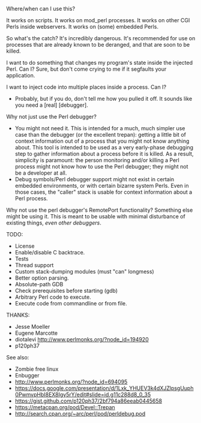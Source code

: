 Where/when can I use this?

It works on scripts. 
It works on mod_perl processes.
It works on other CGI Perls inside webservers.
It works on (some) embedded Perls.

So what's the catch?
It's incredibly dangerous.
<WHY>
It's recommended for use on processes that are already known to be deranged, and that are soon to be killed.

I want to do something that changes my program's state inside the injected Perl. Can I?
Sure, but don't come crying to me if it segfaults your application.

I want to inject code into multiple places inside a process. Can I?
- Probably, but if you do, don't tell me how you pulled it off. It sounds like you need a [real] [debugger].

Why not just use the Perl debugger?
- You might not need it. This is intended for a much, much simpler use case than the debugger (or the excellent trepan): getting a little bit of context information out of a process that you might not know anything about. This tool is intended to be used as a very early-phase debugging step to gather information about a process before it is killed. As a result, simplicity is paramount: the person monitoring and/or killing a Perl process might not know how to use the Perl debugger; they might not be a developer at all.
- Debug symbols/Perl debugger support might not exist in certain embedded environments, or with certain bizarre system Perls. Even in those cases, the "caller" stack is usable for context information about a Perl process.

Why not use the perl debugger's RemotePort functionality?
Something else might be using it. This is meant to be usable with minimal disturbance of existing things, _even other debuggers_.



TODO:
- License
- Enable/disable C backtrace.
- Tests
- Thread support
- Custom stack-dumping modules (must "can" longmess)
- Better option parsing.
- Absolute-path GDB
- Check prerequisites before starting (gdb)
- Arbitrary Perl code to execute.
- Execute code from commandline or from file.

THANKS:
- Jesse Moeller
- Eugene Marcotte
- diotalevi http://www.perlmonks.org/?node_id=194920
- p120ph37

See also:
- Zombie free linux
- Enbugger
- http://www.perlmonks.org/?node_id=694095
- https://docs.google.com/presentation/d/1Lxk_YHUEV3k4dXJZlpsgUuph0PwmvpHbI8EX8Igy5rY/edit#slide=id.g11c288d8_0_35
- https://gist.github.com/p120ph37/2bf794a86eeab0445658
- https://metacpan.org/pod/Devel::Trepan
- http://search.cpan.org/~arc/perl/pod/perldebug.pod